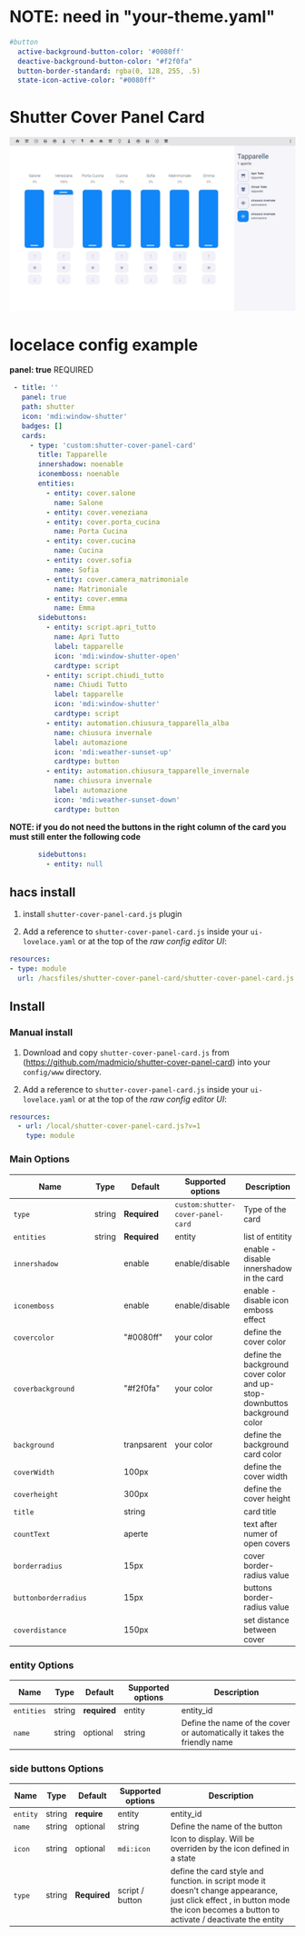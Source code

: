 # NOTE: need in "your-theme.yaml"
```yaml
#button
  active-background-button-color: '#0080ff'
  deactive-background-button-color: "#f2f0fa"
  button-border-standard: rgba(0, 128, 255, .5)
  state-icon-active-color: "#0080ff"
```
# Shutter Cover Panel Card
![all](example.JPG)


# locelace config example

**panel: true** REQUIRED
 ```yaml
  - title: ''
    panel: true
    path: shutter
    icon: 'mdi:window-shutter'
    badges: []
    cards:
      - type: 'custom:shutter-cover-panel-card'
        title: Tapparelle
        innershadow: noenable
        iconemboss: noenable
        entities:
          - entity: cover.salone
            name: Salone
          - entity: cover.veneziana
          - entity: cover.porta_cucina
            name: Porta Cucina
          - entity: cover.cucina
            name: Cucina
          - entity: cover.sofia
            name: Sofia
          - entity: cover.camera_matrimoniale
            name: Matrimoniale
          - entity: cover.emma
            name: Emma
        sidebuttons:
          - entity: script.apri_tutto
            name: Apri Tutto
            label: tapparelle
            icon: 'mdi:window-shutter-open'
            cardtype: script
          - entity: script.chiudi_tutto
            name: Chiudi Tutto
            label: tapparelle
            icon: 'mdi:window-shutter'
            cardtype: script
          - entity: automation.chiusura_tapparella_alba
            name: chiusura invernale
            label: automazione
            icon: 'mdi:weather-sunset-up'
            cardtype: button
          - entity: automation.chiusura_tapparelle_invernale
            name: chiusura invernale
            label: automazione
            icon: 'mdi:weather-sunset-down'
            cardtype: button
```
**NOTE: if you do not need the buttons in the right column of the card you must still enter the following code**
 ```yaml
        sidebuttons:
          - entity: null
```
## hacs install

1. install `shutter-cover-panel-card.js` plugin

2. Add a reference to `shutter-cover-panel-card.js` inside your `ui-lovelace.yaml` or at the top of the *raw config editor UI*:

  ```yaml
resources:
  - type: module
    url: /hacsfiles/shutter-cover-panel-card/shutter-cover-panel-card.js
```

## Install

### Manual install

1. Download and copy `shutter-cover-panel-card.js` from (https://github.com/madmicio/shutter-cover-panel-card) into your `config/www`  directory.

2. Add a reference to `shutter-cover-panel-card.js` inside your `ui-lovelace.yaml` or at the top of the *raw config editor UI*:

  ```yaml
  resources:
    - url: /local/shutter-cover-panel-card.js?v=1
      type: module
  ```

### Main Options
| Name | Type | Default | Supported options | Description |
| -------------- | ----------- | ------------ | ------------------------------------------------ | --------------------------------------------------------------------------------------------------------------------------------------------------------------------------------------------------------------------------------------------------------------------------------------------------------------------------------------------- |
| `type` | string | **Required** | `custom:shutter-cover-panel-card` | Type of the card |
| `entities` | string | **Required** | entity | list of entitity |
| `innershadow` |  | enable | enable/disable | enable - disable innershadow in the card |
| `iconemboss` |  | enable | enable/disable | enable - disable icon emboss effect |
| `covercolor` |  | "#0080ff" | your color | define the cover color |
| `coverbackground` |  | "#f2f0fa" | your color | define the background cover color and up-stop-downbuttos background color |
| `background` |  | tranpsarent | your color | define the background card color |
| `coverWidth` |  | 100px |  | define the cover width |
| `coverheight` |  | 300px |  | define the cover height |
| `title` |  | string |  | card title  |
| `countText` |  | aperte |  | text after numer of open covers |
| `borderradius` |  | 15px |  | cover border-radius value |
| `buttonborderradius` |  | 15px |  | buttons border-radius value |
| `coverdistance` |  | 150px |  | set distance between cover |

### entity Options
| Name | Type | Default | Supported options | Description |
| -------------- | ----------- | ------------ | ------------------------------------------------ | --------------------------------------------------------------------------------------------------------------------------------------------------------------------------------------------------------------------------------------------------------------------------------------------------------------------------------------------- |
| `entities` | string | **required** | entity | entity_id |
| `name` | string | optional | string | Define the name of the cover or automatically it takes the friendly name |

### side buttons Options
| Name | Type | Default | Supported options | Description |
| -------------- | ----------- | ------------ | ------------------------------------------------ | --------------------------------------------------------------------------------------------------------------------------------------------------------------------------------------------------------------------------------------------------------------------------------------------------------------------------------------------- |
| `entity` | string | **require** | entity  | entity_id |
| `name` | string | optional | string | Define the name of the button |
| `icon` | string | optional | `mdi:icon` | Icon to display. Will be overriden by the icon defined in a state |
| `type` | string | **Required** | script / button | define the card style and function. in script mode it doesn't change appearance, just click effect , in button mode the icon becomes a button to activate / deactivate the entity ||
